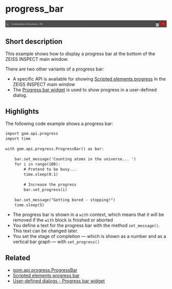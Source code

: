 # progress_bar

![](progress_bar.png)


## Short description

This example shows how to display a progress bar at the bottom of the ZEISS INSPECT main window.

There are two other variants of a progress bar:
* A specific API is available for showing <a href="../scripted_actuals/scripted_element_progress.html">Scripted elements progress</a> in the ZEISS INSPECT main window
* The <a href="../../howtos/python_api_introduction/user_defined_dialogs.html#progress-bar-widget">Progress bar widget</a> is used to show progress in a user-defined dialog.

## Highlights

The following code example shows a progress bar:

```{code-block} python
import gom.api.progress
import time

with gom.api.progress.ProgressBar() as bar:
	
    bar.set_message('Counting atoms in the universe... ')
    for i in range(100):
		# Pretend to be busy...
		time.sleep(0.1)
		
        # Increase the progress
		bar.set_progress(i)

	bar.set_message("Getting bored - stopping!")
	time.sleep(5)
```

* The progress bar is shown in a `with` context, which means that it will be removed if the `with` block is finished or aborted
* You define a text for the progress bar with the method `set_message()`. This text can be changed later.
* You set the stage of completion &mdash; which is shown as a number and as a vertical bar graph &mdash; with `set_progress()`

## Related

* <a href="../../python_api/python_api.html#gom-api-progress-progressbar">gom.api.progress.ProgressBar</a>
* <a href="../scripted_actuals/scripted_element_progress.html">Scripted elements progress bar</a>
* <a href="../../howtos/python_api_introduction/user_defined_dialogs.html#progress-bar-widget">User-defined dialogs - Progress bar widget</a>
